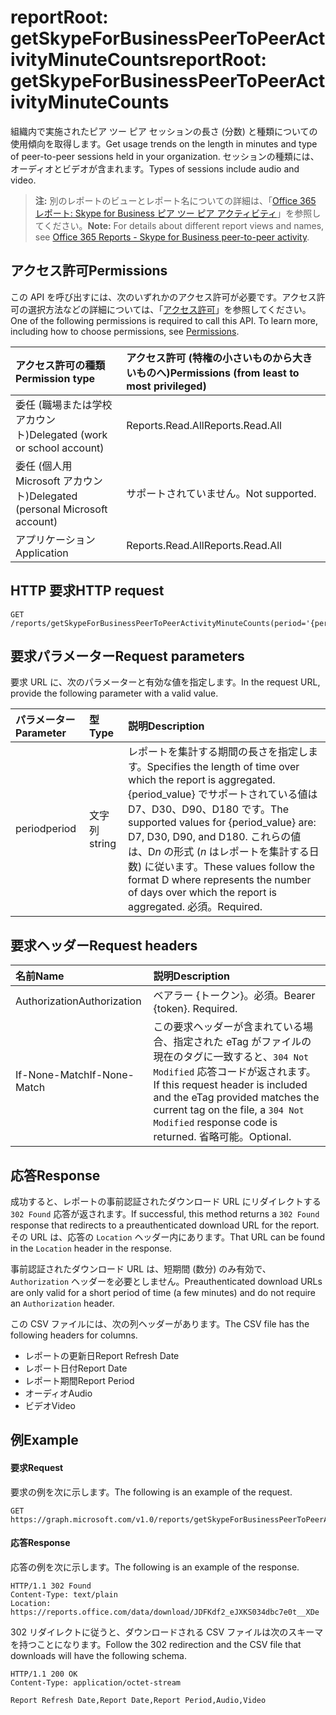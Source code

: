 # <a name="reportroot-getskypeforbusinesspeertopeeractivityminutecounts"></a><span data-ttu-id="e6a8a-101">reportRoot: getSkypeForBusinessPeerToPeerActivityMinuteCounts</span><span class="sxs-lookup"><span data-stu-id="e6a8a-101">reportRoot: getSkypeForBusinessPeerToPeerActivityMinuteCounts</span></span>

<span data-ttu-id="e6a8a-102">組織内で実施されたピア ツー ピア セッションの長さ (分数) と種類についての使用傾向を取得します。</span><span class="sxs-lookup"><span data-stu-id="e6a8a-102">Get usage trends on the length in minutes and type of peer-to-peer sessions held in your organization.</span></span> <span data-ttu-id="e6a8a-103">セッションの種類には、オーディオとビデオが含まれます。</span><span class="sxs-lookup"><span data-stu-id="e6a8a-103">Types of sessions include audio and video.</span></span>

> <span data-ttu-id="e6a8a-104">**注:** 別のレポートのビューとレポート名についての詳細は、「[Office 365 レポート: Skype for Business ピア ツー ピア アクティビティ](https://support.office.com/client/Skype-for-Business-Online-peertopeer-activity-d3b2d569-4ee9-44b8-92bf-d518142f0713)」を参照してください。</span><span class="sxs-lookup"><span data-stu-id="e6a8a-104">**Note:** For details about different report views and names, see [Office 365 Reports - Skype for Business peer-to-peer activity](https://support.office.com/client/Skype-for-Business-Online-peertopeer-activity-d3b2d569-4ee9-44b8-92bf-d518142f0713).</span></span>

## <a name="permissions"></a><span data-ttu-id="e6a8a-105">アクセス許可</span><span class="sxs-lookup"><span data-stu-id="e6a8a-105">Permissions</span></span>

<span data-ttu-id="e6a8a-p102">この API を呼び出すには、次のいずれかのアクセス許可が必要です。アクセス許可の選択方法などの詳細については、「[アクセス許可](../../../concepts/permissions_reference.md)」を参照してください。</span><span class="sxs-lookup"><span data-stu-id="e6a8a-p102">One of the following permissions is required to call this API. To learn more, including how to choose permissions, see [Permissions](../../../concepts/permissions_reference.md).</span></span>

| <span data-ttu-id="e6a8a-108">アクセス許可の種類</span><span class="sxs-lookup"><span data-stu-id="e6a8a-108">Permission type</span></span>                        | <span data-ttu-id="e6a8a-109">アクセス許可 (特権の小さいものから大きいものへ)</span><span class="sxs-lookup"><span data-stu-id="e6a8a-109">Permissions (from least to most privileged)</span></span> |
| :------------------------------------- | :--------------------------------------- |
| <span data-ttu-id="e6a8a-110">委任 (職場または学校アカウント)</span><span class="sxs-lookup"><span data-stu-id="e6a8a-110">Delegated (work or school account)</span></span>     | <span data-ttu-id="e6a8a-111">Reports.Read.All</span><span class="sxs-lookup"><span data-stu-id="e6a8a-111">Reports.Read.All</span></span>                         |
| <span data-ttu-id="e6a8a-112">委任 (個人用 Microsoft アカウント)</span><span class="sxs-lookup"><span data-stu-id="e6a8a-112">Delegated (personal Microsoft account)</span></span> | <span data-ttu-id="e6a8a-113">サポートされていません。</span><span class="sxs-lookup"><span data-stu-id="e6a8a-113">Not supported.</span></span>                           |
| <span data-ttu-id="e6a8a-114">アプリケーション</span><span class="sxs-lookup"><span data-stu-id="e6a8a-114">Application</span></span>                            | <span data-ttu-id="e6a8a-115">Reports.Read.All</span><span class="sxs-lookup"><span data-stu-id="e6a8a-115">Reports.Read.All</span></span>                         |

## <a name="http-request"></a><span data-ttu-id="e6a8a-116">HTTP 要求</span><span class="sxs-lookup"><span data-stu-id="e6a8a-116">HTTP request</span></span>

<!-- { "blockType": "ignored" } --> 

```http
GET /reports/getSkypeForBusinessPeerToPeerActivityMinuteCounts(period='{period_value}')
```

## <a name="request-parameters"></a><span data-ttu-id="e6a8a-117">要求パラメーター</span><span class="sxs-lookup"><span data-stu-id="e6a8a-117">Request parameters</span></span>

<span data-ttu-id="e6a8a-118">要求 URL に、次のパラメーターと有効な値を指定します。</span><span class="sxs-lookup"><span data-stu-id="e6a8a-118">In the request URL, provide the following parameter with a valid value.</span></span>

| <span data-ttu-id="e6a8a-119">パラメーター</span><span class="sxs-lookup"><span data-stu-id="e6a8a-119">Parameter</span></span> | <span data-ttu-id="e6a8a-120">型</span><span class="sxs-lookup"><span data-stu-id="e6a8a-120">Type</span></span>   | <span data-ttu-id="e6a8a-121">説明</span><span class="sxs-lookup"><span data-stu-id="e6a8a-121">Description</span></span>                              |
| :-------- | :----- | :--------------------------------------- |
| <span data-ttu-id="e6a8a-122">period</span><span class="sxs-lookup"><span data-stu-id="e6a8a-122">period</span></span>    | <span data-ttu-id="e6a8a-123">文字列</span><span class="sxs-lookup"><span data-stu-id="e6a8a-123">string</span></span> | <span data-ttu-id="e6a8a-124">レポートを集計する期間の長さを指定します。</span><span class="sxs-lookup"><span data-stu-id="e6a8a-124">Specifies the length of time over which the report is aggregated.</span></span> <span data-ttu-id="e6a8a-125">{period_value} でサポートされている値は D7、D30、D90、D180 です。</span><span class="sxs-lookup"><span data-stu-id="e6a8a-125">The supported values for {period_value} are: D7, D30, D90, and D180.</span></span> <span data-ttu-id="e6a8a-126">これらの値は、D*n* の形式 (*n* はレポートを集計する日数) に従います。</span><span class="sxs-lookup"><span data-stu-id="e6a8a-126">These values follow the format D   where    represents the number of days over which the report is aggregated.</span></span> <span data-ttu-id="e6a8a-127">必須。</span><span class="sxs-lookup"><span data-stu-id="e6a8a-127">Required.</span></span> |

## <a name="request-headers"></a><span data-ttu-id="e6a8a-128">要求ヘッダー</span><span class="sxs-lookup"><span data-stu-id="e6a8a-128">Request headers</span></span>

| <span data-ttu-id="e6a8a-129">名前</span><span class="sxs-lookup"><span data-stu-id="e6a8a-129">Name</span></span>          | <span data-ttu-id="e6a8a-130">説明</span><span class="sxs-lookup"><span data-stu-id="e6a8a-130">Description</span></span>                              |
| :------------ | :--------------------------------------- |
| <span data-ttu-id="e6a8a-131">Authorization</span><span class="sxs-lookup"><span data-stu-id="e6a8a-131">Authorization</span></span> | <span data-ttu-id="e6a8a-p104">ベアラー {トークン}。必須。</span><span class="sxs-lookup"><span data-stu-id="e6a8a-p104">Bearer {token}. Required.</span></span>                |
| <span data-ttu-id="e6a8a-134">If-None-Match</span><span class="sxs-lookup"><span data-stu-id="e6a8a-134">If-None-Match</span></span> | <span data-ttu-id="e6a8a-135">この要求ヘッダーが含まれている場合、指定された eTag がファイルの現在のタグに一致すると、`304 Not Modified` 応答コードが返されます。</span><span class="sxs-lookup"><span data-stu-id="e6a8a-135">If this request header is included and the eTag provided matches the current tag on the file, a `304 Not Modified` response code is returned.</span></span> <span data-ttu-id="e6a8a-136">省略可能。</span><span class="sxs-lookup"><span data-stu-id="e6a8a-136">Optional.</span></span> |

## <a name="response"></a><span data-ttu-id="e6a8a-137">応答</span><span class="sxs-lookup"><span data-stu-id="e6a8a-137">Response</span></span>

<span data-ttu-id="e6a8a-138">成功すると、レポートの事前認証されたダウンロード URL にリダイレクトする `302 Found` 応答が返されます。</span><span class="sxs-lookup"><span data-stu-id="e6a8a-138">If successful, this method returns a `302 Found` response that redirects to a preauthenticated download URL for the report.</span></span> <span data-ttu-id="e6a8a-139">その URL は、応答の `Location` ヘッダー内にあります。</span><span class="sxs-lookup"><span data-stu-id="e6a8a-139">That URL can be found in the `Location` header in the response.</span></span>

<span data-ttu-id="e6a8a-140">事前認証されたダウンロード URL は、短期間 (数分) のみ有効で、`Authorization` ヘッダーを必要としません。</span><span class="sxs-lookup"><span data-stu-id="e6a8a-140">Preauthenticated download URLs are only valid for a short period of time (a few minutes) and do not require an `Authorization` header.</span></span>

<span data-ttu-id="e6a8a-141">この CSV ファイルには、次の列ヘッダーがあります。</span><span class="sxs-lookup"><span data-stu-id="e6a8a-141">The CSV file has the following headers for columns.</span></span>

- <span data-ttu-id="e6a8a-142">レポートの更新日</span><span class="sxs-lookup"><span data-stu-id="e6a8a-142">Report Refresh Date</span></span>
- <span data-ttu-id="e6a8a-143">レポート日付</span><span class="sxs-lookup"><span data-stu-id="e6a8a-143">Report Date</span></span>
- <span data-ttu-id="e6a8a-144">レポート期間</span><span class="sxs-lookup"><span data-stu-id="e6a8a-144">Report Period</span></span>
- <span data-ttu-id="e6a8a-145">オーディオ</span><span class="sxs-lookup"><span data-stu-id="e6a8a-145">Audio</span></span>
- <span data-ttu-id="e6a8a-146">ビデオ</span><span class="sxs-lookup"><span data-stu-id="e6a8a-146">Video</span></span>

## <a name="example"></a><span data-ttu-id="e6a8a-147">例</span><span class="sxs-lookup"><span data-stu-id="e6a8a-147">Example</span></span>

#### <a name="request"></a><span data-ttu-id="e6a8a-148">要求</span><span class="sxs-lookup"><span data-stu-id="e6a8a-148">Request</span></span>

<span data-ttu-id="e6a8a-149">要求の例を次に示します。</span><span class="sxs-lookup"><span data-stu-id="e6a8a-149">The following is an example of the request.</span></span>

<!-- {
  "blockType": "request",
  "name": "reportroot_getskypeforbusinesspeertopeeractivityminutecounts"
}-->

```http
GET https://graph.microsoft.com/v1.0/reports/getSkypeForBusinessPeerToPeerActivityMinuteCounts(period='D7')
```

#### <a name="response"></a><span data-ttu-id="e6a8a-150">応答</span><span class="sxs-lookup"><span data-stu-id="e6a8a-150">Response</span></span>

<span data-ttu-id="e6a8a-151">応答の例を次に示します。</span><span class="sxs-lookup"><span data-stu-id="e6a8a-151">The following is an example of the response.</span></span>

<!-- { "blockType": "ignored" } --> 

```http
HTTP/1.1 302 Found
Content-Type: text/plain
Location: https://reports.office.com/data/download/JDFKdf2_eJXKS034dbc7e0t__XDe
```

<span data-ttu-id="e6a8a-152">302 リダイレクトに従うと、ダウンロードされる CSV ファイルは次のスキーマを持つことになります。</span><span class="sxs-lookup"><span data-stu-id="e6a8a-152">Follow the 302 redirection and the CSV file that downloads will have the following schema.</span></span>

<!-- {
  "blockType": "response",
  "truncated": true,
  "@odata.type": "stream"
} -->

```http
HTTP/1.1 200 OK
Content-Type: application/octet-stream

Report Refresh Date,Report Date,Report Period,Audio,Video
```
